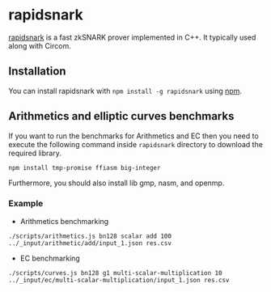 # rapidsnark

[rapidsnark](https://github.com/iden3/rapidsnark) is a fast zkSNARK prover implemented in C++.
It typically used along with Circom.

## Installation

You can install rapidsnark with `npm install -g rapidsnark` using [npm](https://docs.npmjs.com/downloading-and-installing-node-js-and-npm).

## Arithmetics and elliptic curves benchmarks

If you want to run the benchmarks for Arithmetics and EC then you need to 
execute the following command inside `rapidsnark` directory to download the
required library.

```
npm install tmp-promise ffiasm big-integer
```

Furthermore, you should also install lib gmp, nasm, and openmp.

### Example 

* Arithmetics benchmarking

```
./scripts/arithmetics.js bn128 scalar add 100 ../_input/arithmetic/add/input_1.json res.csv
```

* EC benchmarking

```
./scripts/curves.js bn128 g1 multi-scalar-multiplication 10 ../_input/ec/multi-scalar-multiplication/input_1.json res.csv
```
